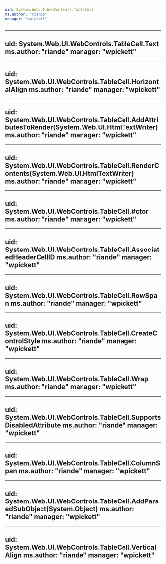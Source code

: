 ```yaml
---
uid: System.Web.UI.WebControls.TableCell
ms.author: "riande"
manager: "wpickett"
---
```


---
uid: System.Web.UI.WebControls.TableCell.Text
ms.author: "riande"
manager: "wpickett"
---

---
uid: System.Web.UI.WebControls.TableCell.HorizontalAlign
ms.author: "riande"
manager: "wpickett"
---

---
uid: System.Web.UI.WebControls.TableCell.AddAttributesToRender(System.Web.UI.HtmlTextWriter)
ms.author: "riande"
manager: "wpickett"
---

---
uid: System.Web.UI.WebControls.TableCell.RenderContents(System.Web.UI.HtmlTextWriter)
ms.author: "riande"
manager: "wpickett"
---

---
uid: System.Web.UI.WebControls.TableCell.#ctor
ms.author: "riande"
manager: "wpickett"
---

---
uid: System.Web.UI.WebControls.TableCell.AssociatedHeaderCellID
ms.author: "riande"
manager: "wpickett"
---

---
uid: System.Web.UI.WebControls.TableCell.RowSpan
ms.author: "riande"
manager: "wpickett"
---

---
uid: System.Web.UI.WebControls.TableCell.CreateControlStyle
ms.author: "riande"
manager: "wpickett"
---

---
uid: System.Web.UI.WebControls.TableCell.Wrap
ms.author: "riande"
manager: "wpickett"
---

---
uid: System.Web.UI.WebControls.TableCell.SupportsDisabledAttribute
ms.author: "riande"
manager: "wpickett"
---

---
uid: System.Web.UI.WebControls.TableCell.ColumnSpan
ms.author: "riande"
manager: "wpickett"
---

---
uid: System.Web.UI.WebControls.TableCell.AddParsedSubObject(System.Object)
ms.author: "riande"
manager: "wpickett"
---

---
uid: System.Web.UI.WebControls.TableCell.VerticalAlign
ms.author: "riande"
manager: "wpickett"
---
